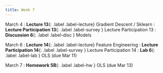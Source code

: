 ```yaml
---
title: Week 7
---
```


March 4
: **Lecture 13**{: .label .label-lecture} Gradient Descent / Sklearn
: **Lecture Participation 13**{: .label .label-survey } Lecture Participation 13
: **Discussion 6**{: .label .label-disc } Models

March 6
: **Lecture 14**{: .label .label-lecture} Feature Engineering
: **Lecture Participation 14**{: .label .label-survey } Lecture Participation 14
: **Lab 6**{: .label .label-lab }  OLS (due Mar 11)
<!-- : **Exam Prep 6**{: .label .label-examprep } OLS, Gradient Descent -->


March 7
: **Homework 5B**{: .label .label-hw }  OLS (due Mar 13)